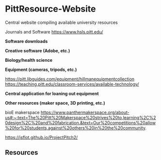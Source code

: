# PittResource-Website
Central website compiling available university resources

Journals and Software
  https://www.hsls.pitt.edu/

  **Software downloads**

  **Creative software (Adobe, etc.)**

  **Biology/health science**

  **Equipment (cameras, tripods, etc.)**
  
  https://pitt.libguides.com/equipment/hillmanequipmentcollection 
  https://teaching.pitt.edu/classroom-services/available-technology/

  **Central application for loaning out equipment**

  **Other resources (maker space, 3D printing, etc.)**
  
  bioE makerspace https://www.panthermakerspace.org/about-us#:~:text=The%20Pitt%20Makerspace%20strives%20to,learning%2C%20design%2C%20and%20fabrication.&text=Our%20competitions%20allow%20for%20students,against%20others%20in%20the%20community.

https://jsflot.github.io/ProjectPitch2/

## Resources
